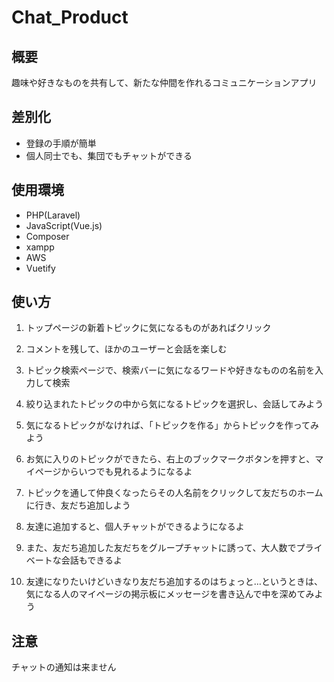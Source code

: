 # Chat_Product

## 概要
趣味や好きなものを共有して、新たな仲間を作れるコミュニケーションアプリ

## 差別化
 
+ 登録の手順が簡単
+ 個人同士でも、集団でもチャットができる
 
## 使用環境

* PHP(Laravel)
* JavaScript(Vue.js)
* Composer
* xampp
* AWS
* Vuetify

## 使い方
1. トップページの新着トピックに気になるものがあればクリック

2. コメントを残して、ほかのユーザーと会話を楽しむ

3. トピック検索ページで、検索バーに気になるワードや好きなものの名前を入力して検索

4. 絞り込まれたトピックの中から気になるトピックを選択し、会話してみよう

5. 気になるトピックがなければ、「トピックを作る」からトピックを作ってみよう

6. お気に入りのトピックができたら、右上のブックマークボタンを押すと、マイページからいつでも見れるようになるよ

7. トピックを通して仲良くなったらその人名前をクリックして友だちのホームに行き、友だち追加しよう

8. 友達に追加すると、個人チャットができるようになるよ

9. また、友だち追加した友だちをグループチャットに誘って、大人数でプライベートな会話もできるよ

10. 友達になりたいけどいきなり友だち追加するのはちょっと…というときは、\
気になる人のマイページの掲示板にメッセージを書き込んで中を深めてみよう


## 注意
 
チャットの通知は来ません
 